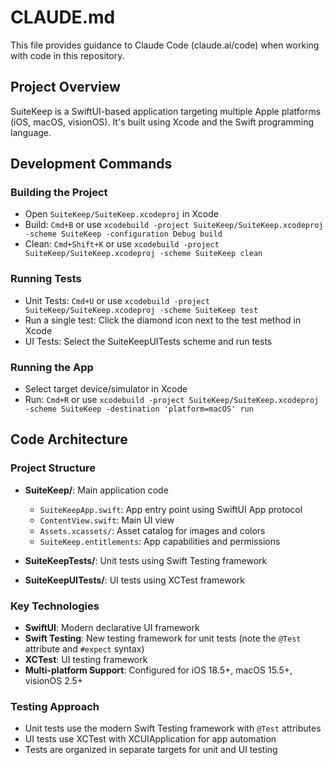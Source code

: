 # CLAUDE.md

This file provides guidance to Claude Code (claude.ai/code) when working with code in this repository.

## Project Overview

SuiteKeep is a SwiftUI-based application targeting multiple Apple platforms (iOS, macOS, visionOS). It's built using Xcode and the Swift programming language.

## Development Commands

### Building the Project
- Open `SuiteKeep/SuiteKeep.xcodeproj` in Xcode
- Build: `Cmd+B` or use `xcodebuild -project SuiteKeep/SuiteKeep.xcodeproj -scheme SuiteKeep -configuration Debug build`
- Clean: `Cmd+Shift+K` or use `xcodebuild -project SuiteKeep/SuiteKeep.xcodeproj -scheme SuiteKeep clean`

### Running Tests
- Unit Tests: `Cmd+U` or use `xcodebuild -project SuiteKeep/SuiteKeep.xcodeproj -scheme SuiteKeep test`
- Run a single test: Click the diamond icon next to the test method in Xcode
- UI Tests: Select the SuiteKeepUITests scheme and run tests

### Running the App
- Select target device/simulator in Xcode
- Run: `Cmd+R` or use `xcodebuild -project SuiteKeep/SuiteKeep.xcodeproj -scheme SuiteKeep -destination 'platform=macOS' run`

## Code Architecture

### Project Structure
- **SuiteKeep/**: Main application code
  - `SuiteKeepApp.swift`: App entry point using SwiftUI App protocol
  - `ContentView.swift`: Main UI view
  - `Assets.xcassets/`: Asset catalog for images and colors
  - `SuiteKeep.entitlements`: App capabilities and permissions

- **SuiteKeepTests/**: Unit tests using Swift Testing framework
- **SuiteKeepUITests/**: UI tests using XCTest framework

### Key Technologies
- **SwiftUI**: Modern declarative UI framework
- **Swift Testing**: New testing framework for unit tests (note the `@Test` attribute and `#expect` syntax)
- **XCTest**: UI testing framework
- **Multi-platform Support**: Configured for iOS 18.5+, macOS 15.5+, visionOS 2.5+

### Testing Approach
- Unit tests use the modern Swift Testing framework with `@Test` attributes
- UI tests use XCTest with XCUIApplication for app automation
- Tests are organized in separate targets for unit and UI testing